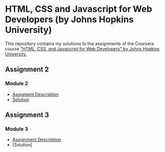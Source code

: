 # HTML, CSS and Javascript for Web Developers (by Johns Hopkins University)
This repository contains my solutions to the assignments of the Coursera course ["HTML, CSS, and Javascript for Web Developers" by Johns Hopkins University.](https://www.coursera.org/learn/html-css-javascript-for-web-developers)
## Assignment 2
### Module 2
- [Assigment Description](https://github.com/jhu-ep-coursera/fullstack-course4/blob/master/assignments/assignment2/Assignment-2.md)
- [Solution](https://ayanabhabatabyal.github.io/coursera_test/module2_sol/Assignment-2.html)
## Assignment 3
### Module 3
- [Assignment Description](https://github.com/jhu-ep-coursera/fullstack-course4/blob/master/assignments/assignment3/Assignment-3.md)
- [Solution]
